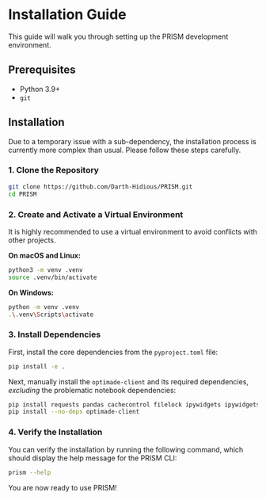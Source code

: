 # Installation Guide

This guide will walk you through setting up the PRISM development environment.

## Prerequisites

- Python 3.9+
- `git`

## Installation

Due to a temporary issue with a sub-dependency, the installation process is currently more complex than usual. Please follow these steps carefully.

### 1. Clone the Repository

```bash
git clone https://github.com/Darth-Hidious/PRISM.git
cd PRISM
```

### 2. Create and Activate a Virtual Environment

It is highly recommended to use a virtual environment to avoid conflicts with other projects.

**On macOS and Linux:**

```bash
python3 -m venv .venv
source .venv/bin/activate
```

**On Windows:**

```bash
python -m venv .venv
.\.venv\Scripts\activate
```

### 3. Install Dependencies

First, install the core dependencies from the `pyproject.toml` file:

```bash
pip install -e .
```

Next, manually install the `optimade-client` and its required dependencies, *excluding* the problematic notebook dependencies:

```bash
pip install requests pandas cachecontrol filelock ipywidgets ipywidgets-extended widget-periodictable optimade
pip install --no-deps optimade-client
```

### 4. Verify the Installation

You can verify the installation by running the following command, which should display the help message for the PRISM CLI:

```bash
prism --help
```

You are now ready to use PRISM!
